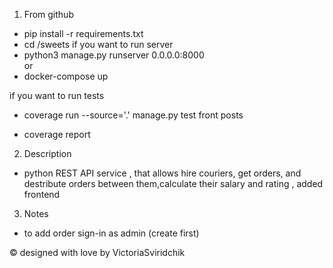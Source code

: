 1) From github 

- pip install -r requirements.txt
- cd /sweets
if you want to run server
- python3 manage.py runserver 0.0.0.0:8000 
 <br>or
-  docker-compose up 

if you want to run tests
- coverage run --source='.' manage.py test front posts

- coverage report




2) Description
- python REST API service , that allows hire couriers, get orders, and destribute orders between them,calculate their salary and rating , added frontend

3) Notes

- to add order sign-in as admin (create first) 

© designed with love by VictoriaSviridchik

